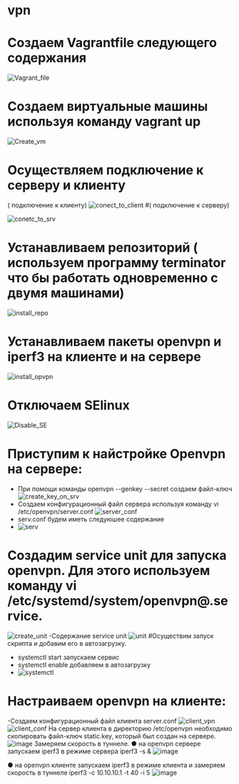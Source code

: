# vpn
# Создаем Vagrantfile следующего содержания
![Vagrant_file](https://github.com/AlexanderSerg-jun/vpn/assets/85576634/147838e0-920b-4a3a-a55e-208462e7500f)
# Создаем виртуальные машины используя команду vagrant up
![Create_vm](https://github.com/AlexanderSerg-jun/vpn/assets/85576634/dc3bb592-0744-4c05-9895-4322c6229be8)
# Осуществляем подключение к серверу и клиенту 
( подключение к клиенту)
![conect_to_client](https://github.com/AlexanderSerg-jun/vpn/assets/85576634/bed97f72-4f15-44a8-88c3-e776428a93fb) 
#( подключение к серверу)

![conetc_to_srv](https://github.com/AlexanderSerg-jun/vpn/assets/85576634/e18099ad-fe9d-45cd-92d5-5b7240dfba99)  
# Устанавливаем репозиторий ( используем программу terminator что бы работать одновременно с двумя машинами)
![install_repo](https://github.com/AlexanderSerg-jun/vpn/assets/85576634/0c4e209a-fcc8-410f-9901-92de90b77828)
# Устанавливаем пакеты openvpn и iperf3 на клиенте и на сервере
![install_opvpn](https://github.com/AlexanderSerg-jun/vpn/assets/85576634/10d54daa-e692-46fd-a4e9-c92d39ea0d70)
# Отключаем SElinux
![Disable_SE](https://github.com/AlexanderSerg-jun/vpn/assets/85576634/8d5e075c-2dd5-4134-b86e-d7cd9c6e9759)

# Приступим к найстройке  Openvpn на сервере:
- При помощи команды  openvpn --genkey --secret  создаем файл-ключ
![create_key_on_srv](https://github.com/AlexanderSerg-jun/vpn/assets/85576634/99a5c5d2-a563-4916-a480-09d1da4be07c)
- Создаем конфигурационный файл сервера используя команду vi /etc/openvpn/server.conf
  ![server_conf](https://github.com/AlexanderSerg-jun/vpn/assets/85576634/13f5ea2f-8e6d-4b2a-816d-5b5cb4b07ca4)
- serv.conf будем иметь следуюшее содержание
- ![serv](https://github.com/AlexanderSerg-jun/vpn/assets/85576634/c2e2a9fe-419b-4e0f-8906-68e074b298d8)
# Создадим service unit  для запуска openvpn. Для этого используем команду vi /etc/systemd/system/openvpn@.service.
![create_unit](https://github.com/AlexanderSerg-jun/vpn/assets/85576634/21b3ca64-4c21-488b-a0bd-d197cc064e99)
-Содержание service unit
![unit](https://github.com/AlexanderSerg-jun/vpn/assets/85576634/2094bbf5-a33b-4c74-b1ae-3ab5ca187826)
#Осуществим запуск скрипта и добавим его в автозагрузку.
- systemctl start запускаем сервис
- systemctl enable добавляем в автозагрузку
- ![systemctl](https://github.com/AlexanderSerg-jun/vpn/assets/85576634/d6c748fe-a1a8-448b-b82d-786a54649ffb)
# Настраиваем openvpn на клиенте:
-Создаем конфигурационный файл клиента server.conf
![client_vpn](https://github.com/AlexanderSerg-jun/vpn/assets/85576634/5c75aaec-dd24-4d4a-a8bd-4dd3889ff8bd)
![client_conf](https://github.com/AlexanderSerg-jun/vpn/assets/85576634/6af9a5d8-a56b-4dc3-95de-11737dae40b8)
На сервер клиента в директорию /etc/openvpn необходимо скопировать файл-ключ static.key, который был создан на сервере.
![image](https://github.com/AlexanderSerg-jun/vpn/assets/85576634/8b4b9bce-2109-435e-ba8f-4301ad021d8c)
Замеряем скорость в туннеле.
● на openvpn сервере запускаем iperf3 в режиме сервера
iperf3 -s &
![image](https://github.com/AlexanderSerg-jun/vpn/assets/85576634/06b61700-4534-4d87-bcb7-6db0154a8f52)

● на openvpn клиенте запускаем iperf3 в режиме клиента и замеряем
скорость в туннеле
iperf3 -c 10.10.10.1 -t 40 -i 5
![image](https://github.com/AlexanderSerg-jun/vpn/assets/85576634/8d2f3be7-6f02-4cc5-9ac3-aaf7261c0005)


